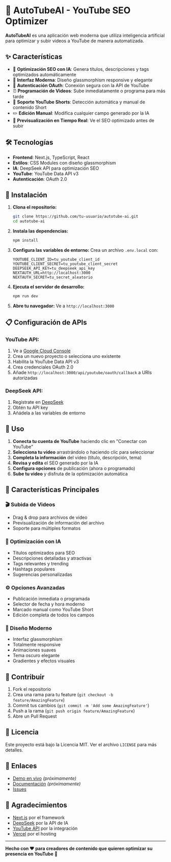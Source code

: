 # 🚀 AutoTubeAI - YouTube SEO Optimizer

**AutoTubeAI** es una aplicación web moderna que utiliza inteligencia artificial para optimizar y subir videos a YouTube de manera automatizada.

## ✨ Características

- 🤖 **Optimización SEO con IA**: Genera títulos, descripciones y tags optimizados automáticamente
- 📱 **Interfaz Moderna**: Diseño glassmorphism responsive y elegante
- 🔐 **Autenticación OAuth**: Conexión segura con la API de YouTube
- ⏰ **Programación de Videos**: Sube inmediatamente o programa para más tarde
- 📱 **Soporte YouTube Shorts**: Detección automática y manual de contenido Short
- ✏️ **Edición Manual**: Modifica cualquier campo generado por la IA
- 🎯 **Previsualización en Tiempo Real**: Ve el SEO optimizado antes de subir

## 🛠️ Tecnologías

- **Frontend**: Next.js, TypeScript, React
- **Estilos**: CSS Modules con diseño glassmorphism
- **IA**: DeepSeek API para optimización SEO
- **YouTube**: YouTube Data API v3
- **Autenticación**: OAuth 2.0

## 🚀 Instalación

1. **Clona el repositorio:**
   ```bash
   git clone https://github.com/tu-usuario/autotube-ai.git
   cd autotube-ai
   ```

2. **Instala las dependencias:**
   ```bash
   npm install
   ```

3. **Configura las variables de entorno:**
   Crea un archivo `.env.local` con:
   ```env
   YOUTUBE_CLIENT_ID=tu_youtube_client_id
   YOUTUBE_CLIENT_SECRET=tu_youtube_client_secret
   DEEPSEEK_API_KEY=tu_deepseek_api_key
   NEXTAUTH_URL=http://localhost:3000
   NEXTAUTH_SECRET=tu_secret_aleatorio
   ```

4. **Ejecuta el servidor de desarrollo:**
   ```bash
   npm run dev
   ```

5. **Abre tu navegador:**
   Ve a `http://localhost:3000`

## 📋 Configuración de APIs

### YouTube API:
1. Ve a [Google Cloud Console](https://console.cloud.google.com/)
2. Crea un nuevo proyecto o selecciona uno existente
3. Habilita la YouTube Data API v3
4. Crea credenciales OAuth 2.0
5. Añade `http://localhost:3000/api/youtube/oauth/callback` a URIs autorizadas

### DeepSeek API:
1. Regístrate en [DeepSeek](https://platform.deepseek.com/)
2. Obtén tu API key
3. Añádela a las variables de entorno

## 🎯 Uso

1. **Conecta tu cuenta de YouTube** haciendo clic en "Conectar con YouTube"
2. **Selecciona tu video** arrastrándolo o haciendo clic para seleccionar
3. **Completa la información** del video (título, descripción, tema)
4. **Revisa y edita** el SEO generado por la IA
5. **Configura opciones** de publicación (ahora o programado)
6. **Sube tu video** y disfruta de la optimización automática

## 📱 Características Principales

### 🎬 Subida de Videos
- Drag & drop para archivos de video
- Previsualización de información del archivo
- Soporte para múltiples formatos

### 🤖 Optimización con IA
- Títulos optimizados para SEO
- Descripciones detalladas y atractivas
- Tags relevantes y trending
- Hashtags populares
- Sugerencias personalizadas

### ⚙️ Opciones Avanzadas
- Publicación inmediata o programada
- Selector de fecha y hora moderno
- Marcado manual como YouTube Short
- Edición completa de todos los campos

### 🎨 Diseño Moderno
- Interfaz glassmorphism
- Totalmente responsive
- Animaciones suaves
- Tema oscuro elegante
- Gradientes y efectos visuales

## 🤝 Contribuir

1. Fork el repositorio
2. Crea una rama para tu feature (`git checkout -b feature/AmazingFeature`)
3. Commit tus cambios (`git commit -m 'Add some AmazingFeature'`)
4. Push a la rama (`git push origin feature/AmazingFeature`)
5. Abre un Pull Request

## 📄 Licencia

Este proyecto está bajo la Licencia MIT. Ver el archivo `LICENSE` para más detalles.

## 🔗 Enlaces

- [Demo en vivo](https://autotube-ai.vercel.app) *(próximamente)*
- [Documentación](https://github.com/tu-usuario/autotube-ai/wiki) *(próximamente)*
- [Issues](https://github.com/tu-usuario/autotube-ai/issues)

## 🙏 Agradecimientos

- [Next.js](https://nextjs.org/) por el framework
- [DeepSeek](https://platform.deepseek.com/) por la API de IA
- [YouTube API](https://developers.google.com/youtube) por la integración
- [Vercel](https://vercel.com/) por el hosting

---

**Hecho con ❤️ para creadores de contenido que quieren optimizar su presencia en YouTube** 🚀
